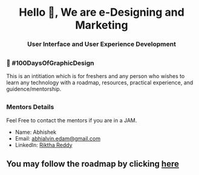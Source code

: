<h1 align="center">Hello 👋, We are e-Designing and Marketing </h1>
<h3 align="center">User Interface and User Experience Development</h3>

## <h3> 💯 #100DaysOfGraphicDesign </h3>
<p> This is an intitiation which is for freshers and any person who wishes to learn any technology with a roadmap, resources, practical experience, and guidence/mentorship. </p>

## <h3> Mentors Details </h3>
<p> Feel Free to contact the mentors if you are in a JAM. </p>

 - Name: Abhishek
 - Email: abhialvin.edam@gmail.com
 - LinkedIn: [Riktha Reddy](https://www.linkedin.com/in/u-abhishek-589a20224?utm_source=share&utm_campaign=share_via&utm_content=profile&utm_medium=android_app)

## You may follow the roadmap by clicking [here](https://www.notion.so/7d6d7f5db74849ca9d6deafc6fa4a3bd?v=638f5bd90e464b7ab234af063e541f27)